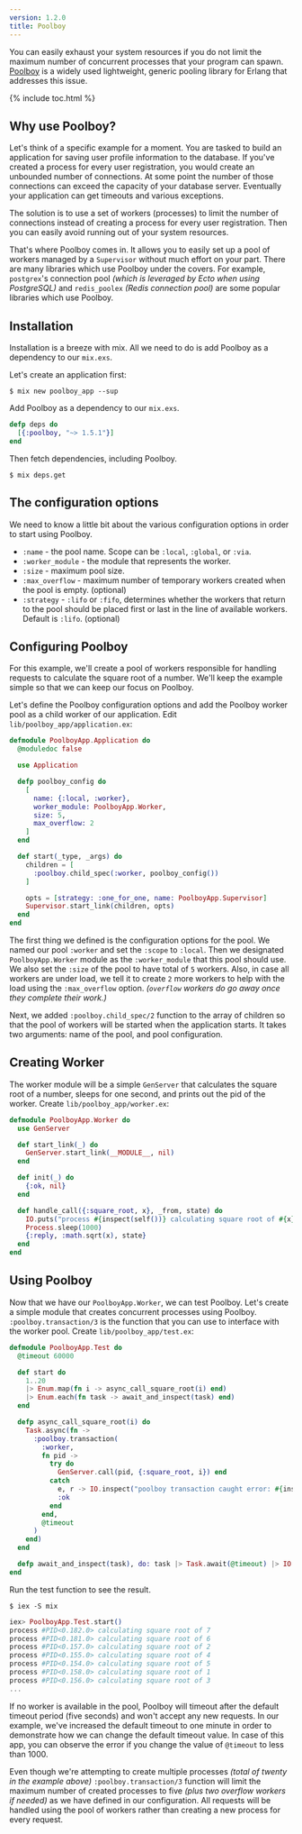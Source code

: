 ```yaml
---
version: 1.2.0
title: Poolboy
---
```


You can easily exhaust your system resources if you do not limit the maximum number of concurrent processes that your program can spawn.
[Poolboy](https://github.com/devinus/poolboy) is a widely used lightweight, generic pooling library for Erlang that addresses this issue.

{% include toc.html %}

## Why use Poolboy?

Let's think of a specific example for a moment.
You are tasked to build an application for saving user profile information to the database.
If you've created a process for every user registration, you would create an unbounded number of connections.
At some point the number of those connections can exceed the capacity of your database server.
Eventually your application can get timeouts and various exceptions.

The solution is to use a set of workers (processes) to limit the number of connections instead of creating a process for every user registration.
Then you can easily avoid running out of your system resources.

That's where Poolboy comes in.
It allows you to easily set up a pool of workers managed by a `Supervisor` without much effort on your part.
There are many libraries which use Poolboy under the covers.
For example, `postgrex`'s connection pool *(which is leveraged by Ecto when using PostgreSQL)* and `redis_poolex` *(Redis connection pool)* are some popular libraries which use Poolboy.

## Installation

Installation is a breeze with mix.
All we need to do is add Poolboy as a dependency to our `mix.exs`.

Let's create an application first:

```shell
$ mix new poolboy_app --sup
```

Add Poolboy as a dependency to our `mix.exs`.

```elixir
defp deps do
  [{:poolboy, "~> 1.5.1"}]
end
```

Then fetch dependencies, including Poolboy.
```shell
$ mix deps.get
```

## The configuration options

We need to know a little bit about the various configuration options in order to start using Poolboy.

* `:name` - the pool name.
Scope can be `:local`, `:global`, or `:via`.
* `:worker_module` - the module that represents the worker.
* `:size` - maximum pool size.
* `:max_overflow` - maximum number of temporary workers created when the pool is empty.
(optional)
* `:strategy` - `:lifo` or `:fifo`, determines whether the workers that return to the pool should be placed first or last in the line of available workers.
Default is `:lifo`.
(optional)

## Configuring Poolboy

For this example, we'll create a pool of workers responsible for handling requests to calculate the square root of a number.
We'll keep the example simple so that we can keep our focus on Poolboy.

Let's define the Poolboy configuration options and add the Poolboy worker pool as a child worker of our application.
Edit `lib/poolboy_app/application.ex`:

```elixir
defmodule PoolboyApp.Application do
  @moduledoc false

  use Application

  defp poolboy_config do
    [
      name: {:local, :worker},
      worker_module: PoolboyApp.Worker,
      size: 5,
      max_overflow: 2
    ]
  end

  def start(_type, _args) do
    children = [
      :poolboy.child_spec(:worker, poolboy_config())
    ]

    opts = [strategy: :one_for_one, name: PoolboyApp.Supervisor]
    Supervisor.start_link(children, opts)
  end
end
```

The first thing we defined is the configuration options for the pool.
We named our pool `:worker` and set the `:scope` to `:local`.
Then we designated `PoolboyApp.Worker` module as the `:worker_module` that this pool should use.
We also set the `:size` of the pool to have total of `5` workers.
Also, in case all workers are under load, we tell it to create `2` more workers to help with the load using the `:max_overflow` option.
*(`overflow` workers do go away once they complete their work.)*

Next, we added `:poolboy.child_spec/2` function to the array of children so that the pool of workers will be started when the application starts.
It takes two arguments: name of the pool, and pool configuration.

## Creating Worker
The worker module will be a simple `GenServer` that calculates the square root of a number, sleeps for one second, and prints out the pid of the worker.
Create `lib/poolboy_app/worker.ex`:

```elixir
defmodule PoolboyApp.Worker do
  use GenServer

  def start_link(_) do
    GenServer.start_link(__MODULE__, nil)
  end

  def init(_) do
    {:ok, nil}
  end

  def handle_call({:square_root, x}, _from, state) do
    IO.puts("process #{inspect(self())} calculating square root of #{x}")
    Process.sleep(1000)
    {:reply, :math.sqrt(x), state}
  end
end
```

## Using Poolboy

Now that we have our `PoolboyApp.Worker`, we can test Poolboy.
Let's create a simple module that creates concurrent processes using Poolboy.
`:poolboy.transaction/3` is the function that you can use to interface with the worker pool.
Create `lib/poolboy_app/test.ex`:

```elixir
defmodule PoolboyApp.Test do
  @timeout 60000

  def start do
    1..20
    |> Enum.map(fn i -> async_call_square_root(i) end)
    |> Enum.each(fn task -> await_and_inspect(task) end)
  end

  defp async_call_square_root(i) do
    Task.async(fn ->
      :poolboy.transaction(
        :worker,
        fn pid -> 
          try do
            GenServer.call(pid, {:square_root, i}) end
          catch
            e, r -> IO.inspect("poolboy transaction caught error: #{inspect(e)}, #{inspect(r)}")
            :ok
          end
        end,
        @timeout
      )
    end)
  end

  defp await_and_inspect(task), do: task |> Task.await(@timeout) |> IO.inspect()
end
```

Run the test function to see the result.

```shell
$ iex -S mix
```

```elixir
iex> PoolboyApp.Test.start()
process #PID<0.182.0> calculating square root of 7
process #PID<0.181.0> calculating square root of 6
process #PID<0.157.0> calculating square root of 2
process #PID<0.155.0> calculating square root of 4
process #PID<0.154.0> calculating square root of 5
process #PID<0.158.0> calculating square root of 1
process #PID<0.156.0> calculating square root of 3
...
```

If no worker is available in the pool, Poolboy will timeout after the default timeout period (five seconds) and won't accept any new requests.
In our example, we've increased the default timeout to one minute in order to demonstrate how we can change the default timeout value.
In case of this app, you can observe the error if you change the value of `@timeout` to less than 1000.

Even though we're attempting to create multiple processes *(total of twenty in the example above)* `:poolboy.transaction/3` function will limit the maximum number of created processes to five *(plus two overflow workers if needed)* as we have defined in our configuration.
All requests will be handled using the pool of workers rather than creating a new process for every request.

